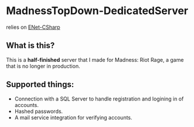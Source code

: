 # MadnessTopDown-DedicatedServer

relies on [ENet-CSharp](https://github.com/nxrighthere/ENet-CSharp)

## What is this?

This is a **half-finished** server that I made for Madness: Riot Rage, a game that is no longer in production.

## Supported things:

- Connection with a SQL Server to handle registration and logining in of accounts.
- Hashed passwords.
- A mail service integration for verifying accounts.
